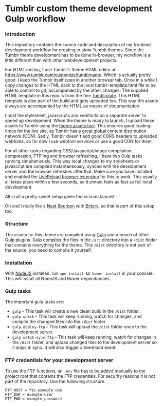 # Tumblr custom theme development Gulp workflow

### Introduction

This repository contains the source code and description of my frontend development workflow for creating custom Tumblr themes. Since the Tumblr theme development has to be done in-browser, my workflow is a little different than with other webdevelopment projects.

For HTML editing, I use Tumblr's theme HTML editor at https://www.tumblr.com/customize/tumblrname. Which is actually pretty good. I keep the Tumblr itself open in another browser tab. Once in a while I copy changes to the HTML back to the local tumblr-template.html file to be able to commit to git, accompanied by the other changes. The supplied HTML template in this repo is from the fine [Tumblrplate](https://github.com/justalever/tumbleplate). This HTML template is also part of the build and gets uploaded too. This way the assets always are accompanied by the HTML as means of documentation.

I host the stylesheet, javascripts and webfonts on a separate server to speed up development. When the theme is ready to launch, I upload these assets to Tumblr using the [theme assets tool](http://developers.tumblr.com/post/66702077097/hey-there-cool-theme-developers-we-added-a). This ensures good loading times for the live site, as Tumblr has a great global content distribution network (CDN). Sadly, Tumblr doesn't add good CORS headers to uploaded webfonts, so for now I use webfont services or use a good CDN for them.

For all other tasks regarding CSS/Javascript/image compilation, compression, FTP'ing and browser refreshing, I have two Gulp tasks running simultaniously. This way local changes to my styleheets or javascript are compiled instantaneously, synced with the development server and the browser refreshes after that. Make sure you have installed and enabled the [LiveReload browser extension](https://chrome.google.com/webstore/detail/livereload/jnihajbhpnppcggbcgedagnkighmdlei/reviews) for this to work. This usually all takes place within a few seconds, so it almost feels as fast as full local development.

All in all a pretty sweet setup given the circumstances!

Oh and I really like a [Neat](http://neat.bourbon.io) [Bourbon](http://bourbon.io) with [Bitters](http://bitters.bourbon.io), so that is part of this setup too.

### Structure

The assets for this theme are compiled using [Gulp](http://gulpjs.com/) and a bunch of other Gulp plugins. Gulp compiles the files in the `/src` directory into a `/dist` folder that contains everything for the theme. This `/dist` directory is not part of the source, you need to compile it yourself.

### Installation

With [NodeJS](https://nodejs.org) installed. run `npm install && bower install` in your console. This will install all NodeJS and Bower dependancies.

### Gulp tasks

The important gulp tasks are:

- `gulp` - This task will create a new clean build in the `/dist` folder.
- `gulp watch` - This task will keep running, watch for changes, and compile the changed files into the `/dist` folder
- `gulp deploy-ftp` - This task will upload the `/dist` folder once to the development server.
- `gulp watch-sync-ftp` - This task will keep running, watch for changes in the `/dist` folder, and upload changed files to the development server so it stays in sync. It will also trigger a livereload event.

### FTP credentials for your development server

To use the FTP functions, an `.env` file has to be added manually to the project root that contains the FTP credentials. For security reasons it is not part of the repository. Use the following structure:

    FTP_HOST = ftp.example.com
    FTP_USR = example-user
    FTP_PWD = example-password
